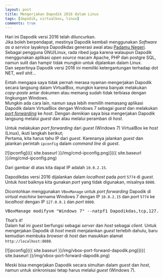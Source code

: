 ```yaml
---
layout: post
title: Mengerjakan Dapodik 2016 dalam Linux
tags: [dapodik, virtualbox, linux]
comments: true
---
```


Hari ini Dapodik versi 2016 telah diluncurkan.  
Jika boleh berpendapat, mestinya Dapodik kembali menggunakan _Software as a service_ layaknya Dapodikdas generasi awal atau [Padamu Negeri](http://padamu.siap.web.id/). Sebagai pengguna GNU/Linux, rada ribed juga karena walaupun Dapodik menggunakan aplikasi _open source_ macam Apache, PHP dan postgre SQL, namun sulit dan hampir tidak mungkin untuk dijalankan dalam Linux.  
Dan sepertinya Dapodik versi 2016 ini memiliki ketergantungan terhadap dot NET, _well shit_...

Entah mengapa saya tidak pernah merasa nyaman mengerjakan Dapodik secara langsung dalam VirtualBox, mungkin karena banyak melakukan _copy-paste_ antar dokumen atau memang sudah tidak terbiasa dengan lingkungan Windows.  
Mungkin ada cara lain, namun saya lebih memilih memasang aplikasi Dapodik dalam VirtualBox dengan Windows 7 sebagai _guest_ dan melakukan [_port forwarding_](https://en.wikipedia.org/wiki/Port_forwarding) ke _host_. Dengan demikian saya bisa mengerjakan Dapodik langsung melalui _guest_ dan atau melalui peramban di _host_.

Untuk melakukan _port forwarding_ dari _guest_ (Windows 7) VirtualBox ke _host_ (Linux), ikuti langkah berikut;  
Pertama, kita harus tahu IP dari _guest_. Karenanya jalankan _guest_ dan jalankan perintah `ipconfig` dalam _command line_ di _guest_.

[![ipconfig]({{ site.baseurl }}/img/cmd-ipconfig.png)]({{ site.baseurl }}/img/cmd-ipconfig.png)

Dari gambar di atas kita dapat IP adalah `10.0.2.15`.

Dapodikdas versi 2016 dijalankan dalam _localhost_ pada _port_ `5774` di _guest_. Untuk _host_ baiknya kita gunakan _port_ yang tidak digunakan, misalnya `8080`. 

Dicontohkan menggunakan `VBoxManage` untuk _port forwarding_ Dapodik di _virtual machine_ bernama Windows 7 dengan IP `10.0.2.15` dan _port_ `5774` ke _localhost_ dengan IP `127.0.0.1` dan _port_ `8080`.

<pre>
VBoxManage modifyvm "Windows 7" --natpf1 Dapodikdas,tcp,127.0.0.1,8080,10.0.2.15,5774  
</pre>

_That’s it!_  
Dalam hal ini _guest_ berfungsi sebagai _server_ dan _host_ sebagai _client_. Untuk mengerjakan Dapodik di _host_ mesti menjalankan _guest_ terlebih dahulu, baru kemudian membuka _browser_ di _host_ dan masukkan alamat `http://localhost:8080`.  

[![ipconfig]({{ site.baseurl }}/img/vbox-port-forward-dapodik.png)]({{ site.baseurl }}/img/vbox-port-forward-dapodik.png)

Meski bisa mengerjakan Dapodik secara simultan dalam _guest_ dan _host_, namun untuk sinkronisasi tetap harus melalui _guest_ (Windows 7).